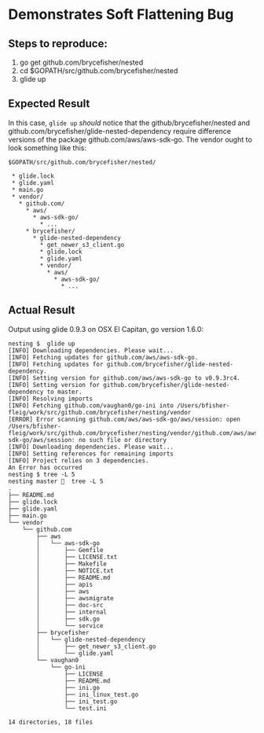 Demonstrates Soft Flattening Bug
================================

## Steps to reproduce:

 1. go get github.com/brycefisher/nested
 2. cd $GOPATH/src/github.com/brycefisher/nested
 3. glide up

## Expected Result

In this case, `glide up` _should_ notice that the github/brycefisher/nested and github.com/brycefisher/glide-nested-dependency require difference versions of the package github.com/aws/aws-sdk-go. The vendor ought to look something like this:

```
$GOPATH/src/github.com/brycefisher/nested/

 * glide.lock
 * glide.yaml
 * main.go
 * vendor/
   * github.com/
     * aws/
       * aws-sdk-go/
         * ...
     * brycefisher/
       * glide-nested-dependency
         * get_newer_s3_client.go
         * glide.lock
         * glide.yaml
         * vendor/
           * aws/
             * aws-sdk-go/
               * ...
```

## Actual Result

Output using glide 0.9.3 on OSX El Capitan, go version 1.6.0:

```
nesting $  glide up
[INFO] Downloading dependencies. Please wait...
[INFO] Fetching updates for github.com/aws/aws-sdk-go.
[INFO] Fetching updates for github.com/brycefisher/glide-nested-dependency.
[INFO] Setting version for github.com/aws/aws-sdk-go to v0.9.3rc4.
[INFO] Setting version for github.com/brycefisher/glide-nested-dependency to master.
[INFO] Resolving imports
[INFO] Fetching github.com/vaughan0/go-ini into /Users/bfisher-fleig/work/src/github.com/brycefisher/nesting/vendor
[ERROR] Error scanning github.com/aws/aws-sdk-go/aws/session: open /Users/bfisher-fleig/work/src/github.com/brycefisher/nesting/vendor/github.com/aws/aws-sdk-go/aws/session: no such file or directory
[INFO] Downloading dependencies. Please wait...
[INFO] Setting references for remaining imports
[INFO] Project relies on 3 dependencies.
An Error has occurred
nesting $ tree -L 5
nesting master 🍻  tree -L 5
.
├── README.md
├── glide.lock
├── glide.yaml
├── main.go
└── vendor
    └── github.com
        ├── aws
        │   └── aws-sdk-go
        │       ├── Gemfile
        │       ├── LICENSE.txt
        │       ├── Makefile
        │       ├── NOTICE.txt
        │       ├── README.md
        │       ├── apis
        │       ├── aws
        │       ├── awsmigrate
        │       ├── doc-src
        │       ├── internal
        │       ├── sdk.go
        │       └── service
        ├── brycefisher
        │   └── glide-nested-dependency
        │       ├── get_newer_s3_client.go
        │       └── glide.yaml
        └── vaughan0
            └── go-ini
                ├── LICENSE
                ├── README.md
                ├── ini.go
                ├── ini_linux_test.go
                ├── ini_test.go
                └── test.ini

14 directories, 18 files
```
